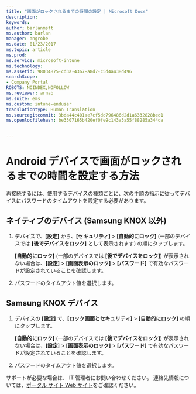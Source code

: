 ```yaml
---
title: "画面がロックされるまでの時間の設定 | Microsoft Docs"
description: 
keywords: 
author: barlanmsft
ms.author: barlan
manager: angrobe
ms.date: 01/23/2017
ms.topic: article
ms.prod: 
ms.service: microsoft-intune
ms.technology: 
ms.assetid: 98034875-cd3a-4367-a8d7-c5d4a438d496
searchScope:
- Company Portal
ROBOTS: NOINDEX,NOFOLLOW
ms.reviewer: arnab
ms.suite: ems
ms.custom: intune-enduser
translationtype: Human Translation
ms.sourcegitcommit: 3bda44c401ae7cf5dd796486d2d1a6332828bed1
ms.openlocfilehash: be3307165b420ef0fe9c143a3a55f88285a344da


---
```


# <a name="how-to-set-the-amount-of-time-before-your-android-device-locks-its-screen"></a>Android デバイスで画面がロックされるまでの時間を設定する方法

再接続するには、使用するデバイスの種類ごとに、次の手順の指示に従ってデバイスにパスワードのタイムアウトを設定する必要があります。

## <a name="native-non-samsung-knox-device"></a>ネイティブのデバイス (Samsung KNOX 以外)

1.  デバイスで、**[設定]** から、**[セキュリティ]** &gt; **[自動的にロック]** (一部のデバイスでは **[後でデバイスをロック]** として表示されます) の順にタップします。

    **[自動的にロック]** (一部のデバイスでは **[後でデバイスをロック]**) が表示されない場合は、**[設定]** &gt; **[画面表示のロック]** &gt; **[パスワード]** で有効なパスワードが設定されていることを確認します。

2.  パスワードのタイムアウト値を選択します。

## <a name="samsung-knox-device"></a>Samsung KNOX デバイス

1.  デバイスの **[設定]** で、**[ロック画面とセキュリティ]** &gt; **[自動的にロック]** の順にタップします。

    **[自動的にロック]** (一部のデバイスでは **[後でデバイスをロック]**) が表示されない場合は、**[設定]** &gt; **[画面表示のロック]** &gt; **[パスワード]** で有効なパスワードが設定されていることを確認します。

2.  パスワードのタイムアウト値を選択します。

サポートが必要な場合は、 IT 管理者にお問い合わせください。 連絡先情報については、[ポータル サイト Web サイト](http://portal.manage.microsoft.com)をご確認ください。



<!--HONumber=Jan17_HO5-->


